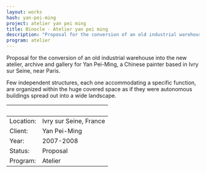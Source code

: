 ```yaml
---
layout: works
hash: yan-pei-ming
project: atelier yan pei ming
title: Binocle - Atelier yan pei ming
description: "Proposal for the conversion of an old industrial warehouse into the new atelier, archive and gallery for Yan Pei-Ming, a Chinese painter based  near Paris."
program: atelier
---
```


Proposal for the conversion of an old industrial warehouse into the new atelier, archive and gallery for Yan Pei-Ming, a Chinese painter based in Ivry sur Seine, near Paris.

Few independent structures, each one accommodating a specific function, are organized within the huge covered space as if they were autonomous buildings spread out into a wide landscape.

|&nbsp;|&nbsp;|
|:----------|:---------------|
| Location: | Ivry sur Seine, France |
| Client:   | Yan Pei-Ming           |
| Year:     | 2007-2008              |
| Status:   | Proposal               |
| Program:  | Atelier                |
